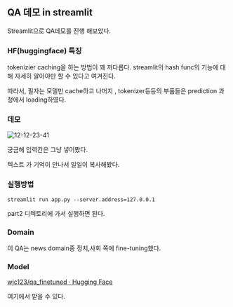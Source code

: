 ## QA 데모 in streamlit



Streamlit으로 QA데모를 진행 해보았다.





### HF(huggingface) 특징



tokenizier caching을 하는 방법이 꽤 까다롭다. streamlit의 hash func의 기능에 대해 자세히 알아야만 할 수 있다고 여겨진다.

따라서, 필자는 모델만 cache하고 나머지 , tokenizer등등의 부품들은 prediction 과정에서 loading하였다.



### 데모

![12-12-23-41](https://user-images.githubusercontent.com/50165842/145717023-6e692dfb-58b9-4920-af91-0e9994f72444.gif)



궁금해 입력칸은 그냥 넣어봤다. 



텍스트 가 기억이 안나서 일일이 복사해봤다. 

### 실행방법

```
streamlit run app.py --server.address=127.0.0.1
```

part2 디렉토리에 가서 실행하면 된다.



### Domain

이 QA는 news domain중 정치,사회 쪽에 fine-tuning했다. 



### Model

[wjc123/qa_finetuned · Hugging Face](https://huggingface.co/wjc123/qa_finetuned)

여기에서 받을 수 있다.